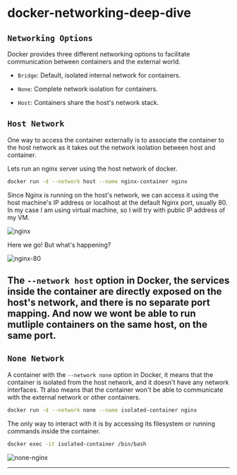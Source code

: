 # docker-networking-deep-dive

## `Networking Options`

Docker provides three different networking options to facilitate communication between containers and the external world.

- `Bridge`: Default, isolated internal network for containers.

- `None`: Complete network isolation for containers.

- `Host`: Containers share the host's network stack.

## `Host Network`

One way to access the container externally is to associate the container to the host network as it takes out the network isolation between host and container.

Lets run an nginx server using the host network of docker.

```bash
docker run -d --network host --name nginx-container nginx
```

Since Nginx is running on the host's network, we can access it using the host machine's IP address or localhost at the default Nginx port, usually 80. In my case I am using virtual machine, so I will try with public IP address of my VM.

![nginx](https://lab-bucket.s3.brilliant.com.bd/labthumbnail/83937f2e-425f-4166-b062-71dcf9ae260c.png)

Here we go! But what's happening?

![nginx-80](https://lab-bucket.s3.brilliant.com.bd/labthumbnail/cf2d5c47-5d33-4fd7-8011-63fd40437058.png)

The `--network host` option in Docker, the services inside the container are directly exposed on the host's network, and there is no separate port mapping. And now we wont be able to run mutliple containers on the same host, on the same port.
---

## `None Network`

A container with the `--network none` option in Docker, it means that the container is isolated from the host network, and it doesn't have any network interfaces. Tt also means that the container won't be able to communicate with the external network or other containers.

```bash
docker run -d --network none --name isolated-container nginx
```

The only way to interact with it is by accessing its filesystem or running commands inside the container.

```bash
docker exec -it isolated-container /bin/bash
```

![none-nginx](https://lab-bucket.s3.brilliant.com.bd/labthumbnail/37a5cdd6-9496-4ec7-a23b-9e8803f58eb0.png)

---